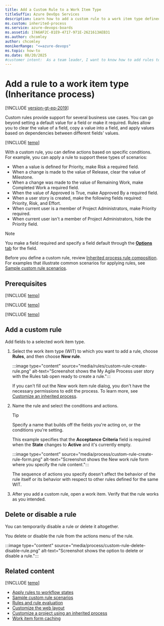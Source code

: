```yaml
---
title: Add a Custom Rule to a Work Item Type
titleSuffix: Azure DevOps Services
description: Learn how to add a custom rule to a work item type defined for an inherited process and project in Azure Boards.
ms.custom: inherited-process
ms.service: azure-devops-boards
ms.assetid: 17A6AF2C-81E9-4717-971E-2621613AEB31
ms.author: chcomley
author: chcomley
monikerRange: "<=azure-devops"
ms.topic: how-to
ms.date: 08/20/2025
#customer intent:  As a team leader, I want to know how to add rules to work items in Azure Boards.
---
```


# Add a rule to a work item type (Inheritance process)

[!INCLUDE [version-gt-eq-2019](../../../includes/version-gt-eq-2019.md)]

Custom rules provide support for several business use cases. You can go beyond setting a default value for a field or make it required. Rules allow you to clear the value of a field, copy a value into a field, and apply values based on dependencies between different fields' values. 

[!INCLUDE [temp](../includes/note-on-prem-link.md)]

With a custom rule, you can define actions based on specific conditions. For example, you can apply a rule to support these types of scenarios:

- When a value is defined for Priority, make Risk a required field.
- When a change is made to the value of Release, clear the value of Milestone.
- When a change was made to the value of Remaining Work, make Completed Work a required field.
- When the value of Approved is True, make Approved By a required field.
- When a user story is created, make the following fields required: Priority, Risk, and Effort.
- When current user is a member of Project Administrators, make Priority required.
- When current user isn't a member of Project Administrators, hide the Priority field.

> [!NOTE]  
> You make a field required and specify a field default through the [**Options** tab](customize-process-field.md#options) for the field.

Before you define a custom rule, review [Inherited process rule composition](rule-reference.md#ip-rule-composition). For examples that illustrate common scenarios for applying rules, see [Sample custom rule scenarios](rule-samples.md). 

## Prerequisites

[!INCLUDE [temp](../includes/process-prerequisites.md)]

[!INCLUDE [temp](../includes/open-process-admin-context-ts.md)]

[!INCLUDE [temp](../includes/automatic-update-project.md)]

## Add a custom rule

Add fields to a selected work item type.

1. Select the work item type (WIT) to which you want to add a rule, choose **Rules**, and then choose **New rule**.

    :::image type="content" source="media/rules/custom-rule-create-rule.png" alt-text="Screenshot shows the My Agile Process user story with the Rules tab open ready to create a rule.":::

    If you can't fill out the New work item rule dialog, you don't have the necessary permissions to edit the process. To learn more, see [Customize an inherited process](../../../organizations/security/set-permissions-access-work-tracking.md#customize-an-inherited-process).

1. Name the rule and select the conditions and actions.

    > [!TIP]  
    > Specify a name that builds off the fields you're acting on, or the conditions you're setting.

    This example specifies that the **Acceptance Criteria** field is required when the **State** changes to **Active** and it's currently empty.

    :::image type="content" source="media/process/custom-rule-create-rule-form.png" alt-text="Screenshot shows the New work rule form where you specify the rule content.":::
  
	The sequence of actions you specify doesn't affect the behavior of the rule itself or its behavior with respect to other rules defined for the same WIT.

1. After you add a custom rule, open a work item. Verify that the rule works as you intended.

<a id="delete-disable"> </a>

## Delete or disable a rule

You can temporarily disable a rule or delete it altogether.

You delete or disable the rule from the actions menu of the rule.

:::image type="content" source="media/process/custom-rule-delete-disable-rule.png" alt-text="Screenshot shows the option to delete or disable a rule.":::  

## Related content

[!INCLUDE [temp](../includes/note-audit-log-support-process.md)]

- [Apply rules to workflow states](apply-rules-to-workflow-states.md) 
- [Sample custom rule scenarios](rule-samples.md)  
- [Rules and rule evaluation](rule-reference.md)
- [Customize the web layout](customize-process-form.md)
- [Customize a project using an inherited process](customize-process.md)
- [Work item form caching](troubleshoot-work-item-form-caching-issues.md)  
